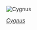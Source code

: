 
![Cygnus](https://upload.wikimedia.org/wikipedia/commons/thumb/7/76/Sidney_Hall_-_Urania%27s_Mirror_-_Lacerta%2C_Cygnus%2C_Lyra%2C_Vulpecula_and_Anser.jpg/750px-Sidney_Hall_-_Urania%27s_Mirror_-_Lacerta%2C_Cygnus%2C_Lyra%2C_Vulpecula_and_Anser.jpg)

*[Cygnus](https://wikipedia.org/wiki/File:Sidney_Hall_-_Urania%27s_Mirror_-_Lacerta,_Cygnus,_Lyra,_Vulpecula_and_Anser.jpg)*
